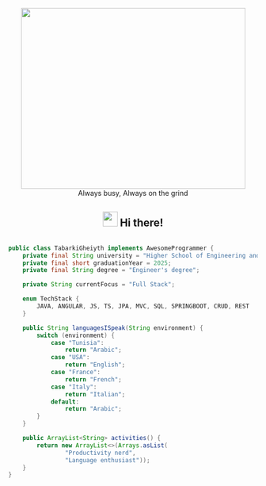 <p align="center">
 <img src="https://user-images.githubusercontent.com/22797857/90096298-b90f4b00-dd54-11ea-9a31-00ad53f8ec04.gif" width="453" height="365"/><br>
 Always busy, Always on the grind</p>

<h2 align="center"> <img src="https://media.giphy.com/media/hvRJCLFzcasrR4ia7z/giphy.gif" width="30px">  Hi there!</h2>

```java

public class TabarkiGheiyth implements AwesomeProgrammer {
    private final String university = "Higher School of Engineering and Technology, Esprit , Ariana , Tunisia";
    private final short graduationYear = 2025;
    private final String degree = "Engineer's degree";

    private String currentFocus = "Full Stack";

    enum TechStack {
        JAVA, ANGULAR, JS, TS, JPA, MVC, SQL, SPRINGBOOT, CRUD, REST
    }

    public String languagesISpeak(String environment) {
        switch (environment) {
            case "Tunisia":
                return "Arabic";
            case "USA":
                return "English";
            case "France":
                return "French";
            case "Italy":
                return "Italian";
            default:
                return "Arabic";
        }
    }

    public ArrayList<String> activities() {
        return new ArrayList<>(Arrays.asList(
                "Productivity nerd",
                "Language enthusiast"));
    }
}

```
